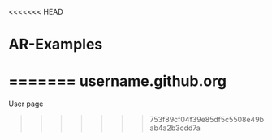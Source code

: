 <<<<<<< HEAD
# AR-Examples
=======
username.github.org
===================

User page
>>>>>>> 753f89cf04f39e85df5c5508e49bab4a2b3cdd7a
